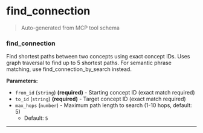 # find_connection

> Auto-generated from MCP tool schema

### find_connection

Find shortest paths between two concepts using exact concept IDs. Uses graph traversal to find up to 5 shortest paths. For semantic phrase matching, use find_connection_by_search instead.

**Parameters:**

- `from_id` (`string`) **(required)** - Starting concept ID (exact match required)
- `to_id` (`string`) **(required)** - Target concept ID (exact match required)
- `max_hops` (`number`) - Maximum path length to search (1-10 hops, default: 5)
  - Default: `5`

---
